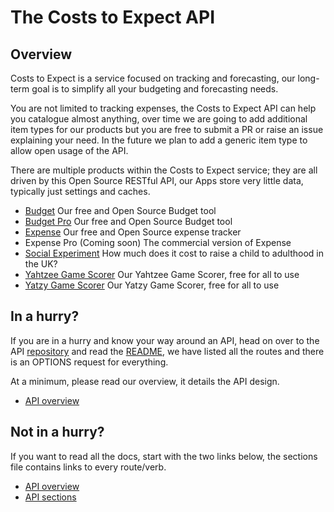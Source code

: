 # The Costs to Expect API

## Overview

Costs to Expect is a service focused on tracking and forecasting, our long-term goal is to simplify all your budgeting and forecasting needs.

You are not limited to tracking expenses, the Costs to Expect API can help you catalogue almost anything, over time we are going to add additional item types for our products but you are free to submit a PR or raise an issue explaining your need. In the future we plan to add a generic item type to allow open usage of the API.

There are multiple products within the Costs to Expect service; they are all driven by this Open Source RESTful API, our Apps store very little data, typically just settings and caches.

- [Budget](https://budget.costs-to-expect.com) Our free and Open Source Budget tool
- [Budget Pro](https://budget-pro.costs-to-expect.com) Our free and Open Source Budget tool
- [Expense](https://app.costs-to-expect.com) Our free and Open Source expense tracker
- Expense Pro (Coming soon) The commercial version of Expense
- [Social Experiment](https://www.costs-to-expect.com) How much does it cost to raise a child to adulthood in the UK?
- [Yahtzee Game Scorer](https://yahtzee.game-score.com) Our Yahtzee Game Scorer, free for all to use
- [Yatzy Game Scorer](https://yatzu.game-score.com) Our Yatzy Game Scorer, free for all to use

## In a hurry?

If you are in a hurry and know your way around an API, head on over to the API [repository](https://github.com/costs-to-expect/api) and read the [README](https://github.com/costs-to-expect/api#readme), we have listed all the routes and there is an OPTIONS request for everything.

At a minimum, please read our overview, it details the API design.

- [API overview](Overview.md)

## Not in a hurry?

If you want to read all the docs, start with the two links below, the sections file contains links to every route/verb.

- [API overview](Overview.md)
- [API sections](Sections.md)
